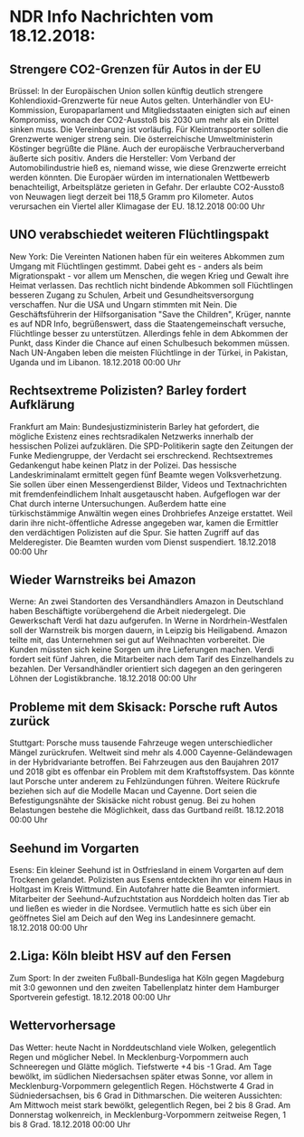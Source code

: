# NDR Info Nachrichten vom 18.12.2018:


## Strengere CO2-Grenzen für Autos in der EU
Brüssel: In der Europäischen Union sollen künftig deutlich strengere Kohlendioxid-Grenzwerte für neue Autos gelten. Unterhändler von EU-Kommission, Europaparlament und Mitgliedsstaaten einigten sich auf einen Kompromiss, wonach der CO2-Ausstoß bis 2030 um mehr als ein Drittel sinken muss. Die Vereinbarung ist vorläufig. Für Kleintransporter sollen die Grenzwerte weniger streng sein. Die österreichische Umweltministerin Köstinger begrüßte die Pläne. Auch der europäische Verbraucherverband äußerte sich positiv. Anders die Hersteller: Vom Verband der Automobilindustrie hieß es, niemand wisse, wie diese Grenzwerte erreicht werden könnten. Die Europäer würden im internationalen Wettbewerb benachteiligt, Arbeitsplätze gerieten in Gefahr. Der erlaubte CO2-Ausstoß von Neuwagen liegt derzeit bei 118,5 Gramm pro Kilometer. Autos verursachen ein Viertel aller Klimagase der EU. 18.12.2018 00:00 Uhr 

## UNO verabschiedet weiteren Flüchtlingspakt
New York:	Die Vereinten Nationen haben für ein weiteres Abkommen zum Umgang mit Flüchtlingen gestimmt. Dabei geht es - anders als beim Migrationspakt - vor allem um Menschen, die wegen Krieg und Gewalt ihre Heimat verlassen. Das rechtlich nicht bindende Abkommen soll Flüchtlingen besseren Zugang zu Schulen, Arbeit und Gesundheitsversorgung verschaffen. Nur die USA und Ungarn stimmten mit Nein. Die Geschäftsführerin der Hilfsorganisation "Save the Children", Krüger, nannte es auf NDR Info, begrüßenswert, dass die Staatengemeinschaft versuche, Flüchtlinge besser zu unterstützen. Allerdings fehle in dem Abkommen der Punkt, dass Kinder die Chance auf einen Schulbesuch bekommen müssen. Nach UN-Angaben leben die meisten Flüchtlinge in der Türkei, in Pakistan, Uganda und im Libanon. 18.12.2018 00:00 Uhr 

## Rechtsextreme Polizisten? Barley fordert Aufklärung
Frankfurt am Main: Bundesjustizministerin Barley hat gefordert, die mögliche Existenz eines rechtsradikalen Netzwerks innerhalb der hessischen Polizei aufzuklären. Die SPD-Politikerin sagte den Zeitungen der Funke Mediengruppe, der Verdacht sei erschreckend. Rechtsextremes Gedankengut habe keinen Platz in der Polizei. Das hessische Landeskriminalamt ermittelt gegen fünf Beamte wegen Volksverhetzung. Sie sollen über einen Messengerdienst Bilder, Videos und Textnachrichten mit fremdenfeindlichem Inhalt ausgetauscht haben. Aufgeflogen war der Chat durch interne Untersuchungen. Außerdem hatte eine türkischstämmige Anwältin wegen eines Drohbriefes Anzeige erstattet. Weil darin ihre nicht-öffentliche Adresse angegeben war, kamen die Ermittler den verdächtigen Polizisten auf die Spur. Sie hatten Zugriff auf das Melderegister. Die Beamten wurden vom Dienst suspendiert. 18.12.2018 00:00 Uhr 

## Wieder Warnstreiks bei Amazon
Werne: An zwei Standorten des Versandhändlers Amazon in Deutschland haben Beschäftigte vorübergehend die Arbeit niedergelegt. Die Gewerkschaft Verdi hat dazu aufgerufen. In Werne in Nordrhein-Westfalen soll der Warnstreik bis morgen dauern, in Leipzig bis Heiligabend. Amazon teilte mit, das Unternehmen sei gut auf Weihnachten vorbereitet. Die Kunden müssten sich keine Sorgen um ihre Lieferungen machen. Verdi fordert seit fünf Jahren, die Mitarbeiter nach dem Tarif des Einzelhandels zu bezahlen. Der Versandhändler orientiert sich dagegen an den geringeren Löhnen der Logistikbranche. 18.12.2018 00:00 Uhr 

## Probleme mit dem Skisack: Porsche ruft Autos zurück
Stuttgart: Porsche muss tausende Fahrzeuge wegen unterschiedlicher Mängel zurückrufen. Weltweit sind mehr als 4.000 Cayenne-Geländewagen in der Hybridvariante betroffen. Bei Fahrzeugen aus den Baujahren 2017 und 2018 gibt es offenbar ein Problem mit dem Kraftstoffsystem. Das könnte laut Porsche unter anderem zu Fehlzündungen führen. Weitere Rückrufe beziehen sich auf die Modelle Macan und Cayenne. Dort seien die Befestigungsnähte der Skisäcke nicht robust genug. Bei zu hohen Belastungen bestehe die Möglichkeit, dass das Gurtband reißt. 18.12.2018 00:00 Uhr 

## Seehund im Vorgarten
Esens: Ein kleiner Seehund ist in Ostfriesland in einem Vorgarten auf dem Trockenen gelandet. Polizisten aus Esens entdeckten ihn vor einem Haus in Holtgast im Kreis Wittmund. Ein Autofahrer hatte die Beamten informiert. Mitarbeiter der Seehund-Aufzuchtstation aus Norddeich holten das Tier ab und ließen es wieder in die Nordsee. Vermutlich hatte es sich über ein geöffnetes Siel am Deich auf den Weg ins Landesinnere gemacht. 18.12.2018 00:00 Uhr 

## 2.Liga: Köln bleibt HSV auf den Fersen
Zum Sport: In der zweiten Fußball-Bundesliga hat Köln gegen Magdeburg mit 3:0 gewonnen und den zweiten Tabellenplatz hinter dem Hamburger Sportverein gefestigt. 18.12.2018 00:00 Uhr 

## Wettervorhersage
Das Wetter:
heute Nacht in Norddeutschland viele Wolken, gelegentlich Regen und möglicher Nebel. In Mecklenburg-Vorpommern auch Schneeregen und Glätte möglich. Tiefstwerte +4 bis -1 Grad. Am Tage bewölkt, im südlichen Niedersachsen später etwas Sonne, vor allem in Mecklenburg-Vorpommern gelegentlich Regen. Höchstwerte 4 Grad in Südniedersachsen, bis 6 Grad in Dithmarschen. Die weiteren Aussichten: Am Mittwoch meist stark bewölkt, gelegentlich Regen, bei 2 bis 8 Grad. Am Donnerstag wolkenreich, in Mecklenburg-Vorpommern zeitweise Regen, 1 bis 8 Grad. 18.12.2018 00:00 Uhr 
